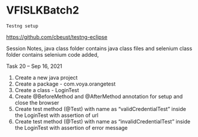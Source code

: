 # VFISLKBatch2
    
    Testng setup
 https://github.com/cbeust/testng-eclipse


Session Notes, java class folder contains java class files and selenium class folder contains selenium code added,





Task 20 – Sep 16, 2021
1.	Create a new java project
2.	Create a package - com.voya.orangetest
3.	Create a class - LoginTest
4.	Create @BeforeMethod and @AfterMethod annotation for setup and close the browser
5.	Create test method (@Test) with name as “validCredentialTest” inside the LoginTest with assertion of url
6.	Create test method (@Test) with name as “invalidCredentialTest” inside the LoginTest with assertion of error message






